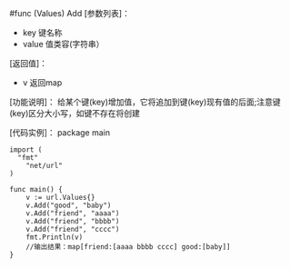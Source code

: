 #func (Values) Add
[参数列表]：

- key 键名称
- value 值类容(字符串）

[返回值]：

- v 返回map

[功能说明]：
给某个键(key)增加值，它将追加到键(key)现有值的后面;注意键(key)区分大小写，如键不存在将创建

[代码实例]：
    package main
    
    import (
      "fmt"
    	"net/url"
    )
    
    func main() {
    	v := url.Values{}
    	v.Add("good", "baby")
    	v.Add("friend", "aaaa")
    	v.Add("friend", "bbbb")
    	v.Add("friend", "cccc")
    	fmt.Println(v)
    	//输出结果：map[friend:[aaaa bbbb cccc] good:[baby]]
    }
